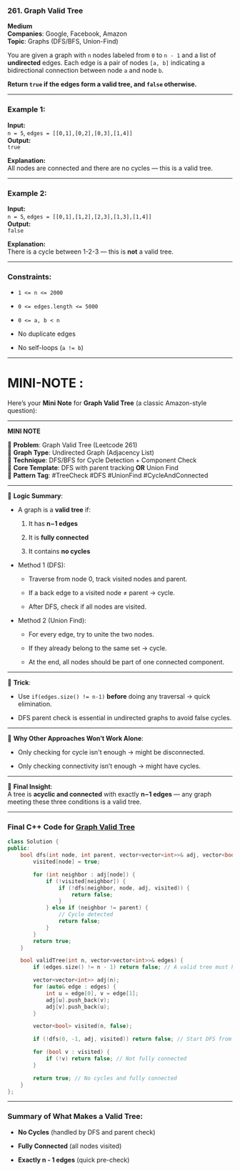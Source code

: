 
### **261. Graph Valid Tree**

**Medium**  
**Companies**: Google, Facebook, Amazon  
**Topic**: Graphs (DFS/BFS, Union-Find)

You are given a graph with `n` nodes labeled from `0` to `n - 1` and a list of **undirected** edges. Each edge is a pair of nodes `[a, b]` indicating a bidirectional connection between node `a` and node `b`.

**Return `true` if the edges form a valid tree, and `false` otherwise.**

---

### **Example 1:**

**Input:**  
`n = 5`, `edges = [[0,1],[0,2],[0,3],[1,4]]`  
**Output:**  
`true`

**Explanation:**  
All nodes are connected and there are no cycles — this is a valid tree.

---

### **Example 2:**

**Input:**  
`n = 5`, `edges = [[0,1],[1,2],[2,3],[1,3],[1,4]]`  
**Output:**  
`false`

**Explanation:**  
There is a cycle between 1-2-3 — this is **not** a valid tree.

---

### **Constraints:**

- `1 <= n <= 2000`
    
- `0 <= edges.length <= 5000`
    
- `0 <= a, b < n`
    
- No duplicate edges
    
- No self-loops (`a != b`)


---

# MINI-NOTE :

Here’s your **Mini Note** for **Graph Valid Tree** (a classic Amazon-style question):

---

**MINI NOTE**

🔹 **Problem**: Graph Valid Tree (Leetcode 261)  
🔹 **Graph Type**: Undirected Graph (Adjacency List)  
🔹 **Technique**: DFS/BFS for Cycle Detection + Component Check  
🔹 **Core Template**: DFS with parent tracking **OR** Union Find  
🔹 **Pattern Tag**: #TreeCheck #DFS #UnionFind #CycleAndConnected

---

🔸 **Logic Summary**:

- A graph is a **valid tree** if:
    
    1. It has **n−1 edges**
        
    2. It is **fully connected**
        
    3. It contains **no cycles**
        
- Method 1 (DFS):
    
    - Traverse from node 0, track visited nodes and parent.
        
    - If a back edge to a visited node ≠ parent → cycle.
        
    - After DFS, check if all nodes are visited.
        
- Method 2 (Union Find):
    
    - For every edge, try to unite the two nodes.
        
    - If they already belong to the same set → cycle.
        
    - At the end, all nodes should be part of one connected component.
        

---

🔸 **Trick**:

- Use `if(edges.size() != n-1)` **before** doing any traversal → quick elimination.
    
- DFS parent check is essential in undirected graphs to avoid false cycles.
    

---

🔸 **Why Other Approaches Won’t Work Alone**:

- Only checking for cycle isn't enough → might be disconnected.
    
- Only checking connectivity isn’t enough → might have cycles.
    

---

🔸 **Final Insight**:  
A tree is **acyclic and connected** with exactly **n−1 edges** — any graph meeting these three conditions is a valid tree.


---


### Final C++ Code for [Graph Valid Tree](https://leetcode.com/problems/graph-valid-tree/)

```cpp
class Solution {
public:
    bool dfs(int node, int parent, vector<vector<int>>& adj, vector<bool>& visited) {
        visited[node] = true;

        for (int neighbor : adj[node]) {
            if (!visited[neighbor]) {
                if (!dfs(neighbor, node, adj, visited)) {
                    return false;
                }
            } else if (neighbor != parent) {
                // Cycle detected
                return false;
            }
        }
        return true;
    }

    bool validTree(int n, vector<vector<int>>& edges) {
        if (edges.size() != n - 1) return false; // A valid tree must have exactly n - 1 edges

        vector<vector<int>> adj(n);
        for (auto& edge : edges) {
            int u = edge[0], v = edge[1];
            adj[u].push_back(v);
            adj[v].push_back(u);
        }

        vector<bool> visited(n, false);

        if (!dfs(0, -1, adj, visited)) return false; // Start DFS from node 0

        for (bool v : visited) {
            if (!v) return false; // Not fully connected
        }

        return true; // No cycles and fully connected
    }
};
```

---

### Summary of What Makes a Valid Tree:

- **No Cycles** (handled by DFS and parent check)
    
- **Fully Connected** (all nodes visited)
    
- **Exactly n - 1 edges** (quick pre-check)
    

